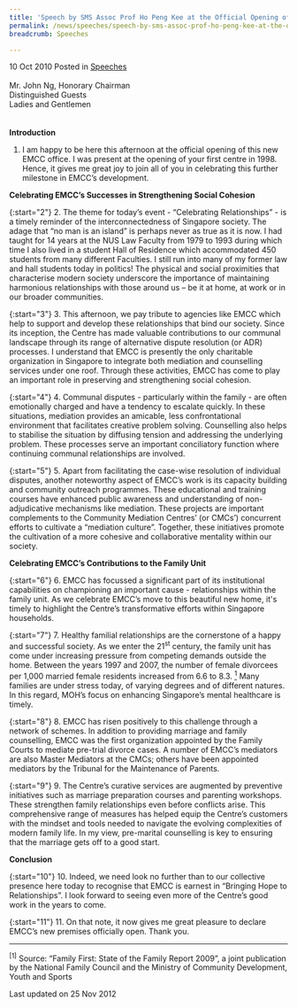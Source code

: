 ```yaml
---
title: 'Speech by SMS Assoc Prof Ho Peng Kee at the Official Opening of the Eagles Mediation & Counselling Centre''s (EMCC) new office at Social Service Hub, Liang Court'
permalink: /news/speeches/speech-by-sms-assoc-prof-ho-peng-kee-at-the-official-opening-of-the-eagles-mediation-counselling/
breadcrumb: Speeches

---
```



10 Oct 2010 Posted in [Speeches](/news/speeches)
<br>  
Mr. John Ng, Honorary Chairman   
Distinguished Guests  
Ladies and Gentlemen  
<br>  
**Introduction**
<br>
1. I am happy to be here this afternoon at the official opening of this new EMCC office. I was present at the opening of your first centre in 1998. Hence, it gives me great joy to join all of you in celebrating this further milestone in EMCC’s development.



**Celebrating EMCC’s Successes in Strengthening Social Cohesion**

{:start="2"}
2. The theme for today’s event - “Celebrating Relationships” - is a timely reminder of the interconnectedness of Singapore society.  The adage that “no man is an island” is perhaps never as true as it is now. I had taught for 14 years at the NUS Law Faculty from 1979 to 1993 during which time I also lived in a student Hall of Residence which accommodated 450 students from many different Faculties. I still run into many of my former law and hall students today in politics! The physical and social proximities that characterise modern society underscore the importance of maintaining harmonious relationships with those around us – be it at home, at work or in our broader communities. 

{:start="3"}
3. This afternoon, we pay tribute to agencies like EMCC which help to support and develop these relationships that bind our society. Since its inception, the Centre has made valuable contributions to our communal landscape through its range of alternative dispute resolution (or ADR) processes. I understand that EMCC is presently the only charitable organization in Singapore to integrate both mediation and counselling services under one roof. Through these activities, EMCC has come to play an important role in preserving and strengthening social cohesion.

{:start="4"}
4. Communal disputes - particularly within the family - are often emotionally charged and have a tendency to escalate quickly. In these situations, mediation provides an amicable, less confrontational environment that facilitates creative problem solving. Counselling also helps to stabilise the situation by diffusing tension and addressing the underlying problem. These processes serve an important conciliatory function where continuing communal relationships are involved.

{:start="5"}
5. Apart from facilitating the case-wise resolution of individual disputes, another noteworthy aspect of EMCC’s work is its capacity building and community outreach programmes. These educational and training courses have enhanced public awareness and understanding of non-adjudicative mechanisms like mediation. These projects are important complements to the Community Mediation Centres’ (or CMCs’) concurrent efforts to cultivate a “mediation culture”. Together, these initiatives promote the cultivation of a more cohesive and collaborative mentality within our society.

**Celebrating EMCC’s Contributions to the Family Unit**

{:start="6"}
6. EMCC has focussed a significant part of its institutional capabilities on championing an important cause - relationships within the family unit. As we celebrate EMCC’s move to this beautiful new home, it's timely to highlight the Centre’s transformative efforts within Singapore households.  

{:start="7"}
7. Healthy familial relationships are the cornerstone of a happy and successful society. As we enter the 21<sup>st</sup> century, the family unit has come under increasing pressure from competing demands outside the home. Between the years 1997 and 2007, the number of female divorcees per 1,000 married female residents increased from 6.6 to 8.3. <a href="#fn1"><sup>1</sup></a>  Many families are under stress today, of varying degrees and of different natures. In this regard, MOH’s focus on enhancing Singapore’s mental healthcare is timely.

{:start="8"}
8. EMCC has risen positively to this challenge through a network of schemes. In addition to providing marriage and family counselling, EMCC was the first organization appointed by the Family Courts to mediate pre-trial divorce cases. A number of EMCC’s mediators are also Master Mediators at the CMCs; others have been appointed mediators by the Tribunal for the Maintenance of Parents.

{:start="9"}
9. The Centre’s curative services are augmented by preventive initiatives such as marriage preparation courses and parenting workshops. These strengthen family relationships even before conflicts arise. This comprehensive range of measures has helped equip the Centre’s customers with the mindset and tools needed to navigate the evolving complexities of modern family life. In my view, pre-marital counselling is key to ensuring that the marriage gets off to a good start.


**Conclusion**

{:start="10"}
10. Indeed, we need look no further than to our collective presence here today to recognise that EMCC is earnest in “Bringing Hope to Relationships”. I look forward to seeing even more of the Centre’s good work in the years to come.

{:start="11"}
11. On that note, it now gives me great pleasure to declare EMCC’s new premises officially open. Thank you.

---

<p id="fn1"><sup>[1]</sup> Source: “Family First: State of the Family Report 2009”, a joint publication by the National Family Council and the Ministry of Community Development, Youth and Sports</p>


<p class="right-side-updated">Last updated on 25 Nov 2012</p>

